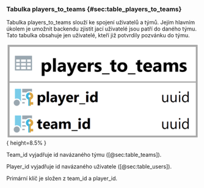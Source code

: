 
### Tabulka players_to_teams {#sec:table_players_to_teams}

Tabulka players_to_teams slouží ke spojení uživatelů a týmů.
Jejím hlavním úkolem je umožnit backendu zjistit jací uživatelé jsou patří do daného týmu.
Tato tabulka obsahuje jen uživatelé, kteří již potvrdily pozvánku do týmu.

![Tabulka players_to_teams](../../../../pictures/databaze/tables/players_to_teams.png){ height=8.5% }

Team_id vyjadřuje id navázaného týmu ([@sec:table_teams]).

Player_id vyjadřuje id navázaného uživatele ([@sec:table_users]).

Primární klíč je složen z team_id a player_id.

